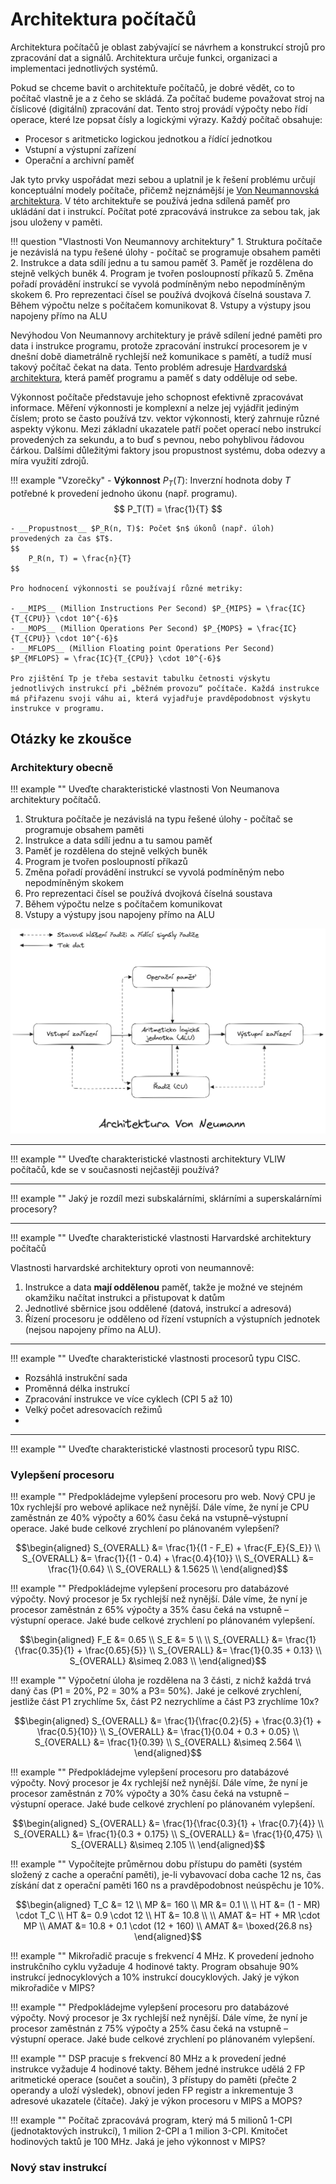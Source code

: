 # Architektura počítačů
Architektura počítačů je oblast zabývající se návrhem a konstrukcí strojů pro zpracování dat a signálů. Architektura určuje funkci, organizaci a implementaci jednotlivých systémů.

Pokud se chceme bavit o architektuře počítačů, je dobré vědět, co to počítač vlastně je a z čeho se skládá. Za počítač budeme považovat stroj na číslicové (digitální) zpracování dat. Tento stroj provádí výpočty nebo řídí operace, které lze popsat čísly a logickými výrazy. Každý počítač obsahuje:

- Procesor s aritmeticko logickou jednotkou a řídící jednotkou
- Vstupní a výstupní zařízení
- Operační a archivní paměť

Jak tyto prvky uspořádat mezi sebou a uplatnil je k řešení problému určují konceptuální modely počítače, přičemž nejznámější je [Von Neumannovská architektura](./von_neumann.md). V této architektuře se používá jedna sdílená paměť pro ukládání dat i instrukcí. Počítat poté zpracovává instrukce za sebou tak, jak jsou uloženy v paměti.

!!! question "Vlastnosti Von Neumannovy architektury"
    1. Struktura počítače je nezávislá na typu řešené úlohy - počítač se programuje obsahem paměti
    2. Instrukce a data sdílí jednu a tu samou paměť
    3. Paměť je rozdělena do stejně velkých buněk
    4. Program je tvořen posloupností příkazů
    5. Změna pořadí provádění instrukcí se vyvolá podmíněným nebo nepodmíněným skokem
    6. Pro reprezentaci čísel se používá dvojková číselná soustava
    7. Během výpočtu nelze s počítačem komunikovat
    8. Vstupy a výstupy jsou napojeny přímo na ALU

Nevýhodou Von Neumannovy architektury je právě sdílení jedné paměti pro data i instrukce programu, protože zpracování instrukcí procesorem je v dnešní době diametrálně rychlejší než komunikace s pamětí, a tudíž musí takový počítač čekat na data. Tento problém adresuje [Hardvardská architektura](./hardvarska_architektura.md), která paměť programu a paměť s daty odděluje od sebe.

Výkonnost počítače představuje jeho schopnost efektivně zpracovávat informace. Měření výkonnosti je komplexní a nelze jej vyjádřit jediným číslem; proto se často používá tzv. vektor výkonnosti, který zahrnuje různé aspekty výkonu. Mezi základní ukazatele patří počet operací nebo instrukcí provedených za sekundu, a to buď s pevnou, nebo pohyblivou řádovou čárkou. Dalšími důležitými faktory jsou propustnost systému, doba odezvy a míra využití zdrojů.

!!! example "Vzorečky"
    - __Výkonnost__ $P_T(T)$: Inverzní hodnota doby $T$ potřebné k provedení jednoho úkonu (např. programu).
    $$
        P_T(T) = \frac{1}{T}
    $$

    - __Propustnost__ $P_R(n, T)$: Počet $n$ úkonů (např. úloh) provedených za čas $T$.
    $$
        P_R(n, T) = \frac{n}{T}
    $$

    Pro hodnocení výkonnosti se používají různé metriky: 

    - __MIPS__ (Million Instructions Per Second) $P_{MIPS} = \frac{IC}{T_{CPU}} \cdot 10^{-6}$ 
    - __MOPS__ (Million Operations Per Second) $P_{MOPS} = \frac{IC}{T_{CPU}} \cdot 10^{-6}$ 
    - __MFLOPS__ (Million Floating point Operations Per Second) $P_{MFLOPS} = \frac{IC}{T_{CPU}} \cdot 10^{-6}$

    Pro zjištění Tp je třeba sestavit tabulku četnosti výskytu jednotlivých instrukcí při „běžném provozu“ počítače. Každá instrukce má přiřazenu svoji váhu ai, která vyjadřuje pravděpodobnost výskytu instrukce v programu.

## Otázky ke zkoušce

### Architektury obecně
!!! example ""
    Uveďte charakteristické vlastnosti Von Neumanova architektury počítačů.


1. Struktura počítače je nezávislá na typu řešené úlohy - počítač se programuje obsahem paměti
2. Instrukce a data sdílí jednu a tu samou paměť
3. Paměť je rozdělena do stejně velkých buněk
4. Program je tvořen posloupností příkazů
5. Změna pořadí provádění instrukcí se vyvolá podmíněným nebo nepodmíněným skokem
6. Pro reprezentaci čísel se používá dvojková číselná soustava
7. Během výpočtu nelze s počítačem komunikovat
8. Vstupy a výstupy jsou napojeny přímo na ALU

![von_neuman](../../images/von_neumann.png)

---

!!! example ""
    Uveďte charakteristické vlastnosti architektury VLIW počítačů, kde se v současnosti nejčastěji používá?

---

!!! example ""
    Jaký je rozdíl mezi subskalárními, sklárními a superskalárními procesory?

---

!!! example ""
    Uveďte charakteristické vlastnosti Harvardské architektury počítačů

Vlastnosti harvardské architektury oproti von neumannově:

1. Instrukce a data __mají oddělenou__ paměť, takže je možné ve stejném okamžiku načítat instrukci a přistupovat k datům
2. Jednotlivé sběrnice jsou oddělené (datová, instrukcí a adresová)
3. Řízení procesoru je odděleno od řízení vstupních a výstupních jednotek (nejsou napojeny přímo na ALU).

---

!!! example ""
    Uveďte charakteristické vlastnosti procesorů typu CISC.

- Rozsáhlá instrukční sada
- Proměnná délka instrukcí
- Zpracování instrukce ve více cyklech (CPI 5 až 10)
- Velký počet adresovacích režimů
- 

---

!!! example ""
    Uveďte charakteristické vlastnosti procesorů typu RISC.

### Vylepšení procesoru
!!! example ""
    Předpokládejme vylepšení procesoru pro web. Nový CPU je 10x rychlejší pro webové aplikace než nynější. Dále víme, že nyní je CPU zaměstnán ze 40% výpočty a 60% času čeká na vstupně–výstupní operace. Jaké bude celkové zrychlení po plánovaném vylepšení?

$$\begin{aligned}
    S_{OVERALL} &= \frac{1}{(1 - F_E) + \frac{F_E}{S_E}} \\
    S_{OVERALL} &= \frac{1}{(1 - 0.4) + \frac{0.4}{10}} \\
    S_{OVERALL} &= \frac{1}{0.64} \\
    S_{OVERALL} & 1.5625 \\
\end{aligned}$$

!!! example ""
    Předpokládejme vylepšení procesoru pro databázové výpočty. Nový procesor je 5x rychlejší než nynější. Dále víme, že nyní je procesor zaměstnán z 65% výpočty a 35% času čeká na vstupně – výstupní operace. Jaké bude celkové zrychlení po plánovaném vylepšení.

$$\begin{aligned}
    F_E &= 0.65 \\
    S_E &= 5 \\
    \\
    S_{OVERALL} &= \frac{1}{\frac{0.35}{1} + \frac{0.65}{5}} \\
    S_{OVERALL} &= \frac{1}{0.35 + 0.13} \\
    S_{OVERALL} &\simeq 2.083 \\
\end{aligned}$$

!!! example ""
    Výpočetní úloha je rozdělena na 3 části, z nichž každá trvá daný čas (P1 = 20%, P2 = 30% a P3= 50%). Jaké je celkové zrychlení, jestliže část P1 zrychlíme 5x, část P2 nezrychlíme a část P3 zrychlíme 10x?

$$\begin{aligned}
    S_{OVERALL} &= \frac{1}{\frac{0.2}{5} + \frac{0.3}{1} + \frac{0.5}{10}} \\
    S_{OVERALL} &= \frac{1}{0.04 + 0.3 + 0.05} \\
    S_{OVERALL} &= \frac{1}{0.39} \\
    S_{OVERALL} &\simeq 2.564 \\
\end{aligned}$$

!!! example ""
    Předpokládejme vylepšení procesoru pro databázové výpočty. Nový procesor je 4x rychlejší než nynější. Dále víme, že nyní je procesor zaměstnán z 70% výpočty a 30% času čeká na vstupně – výstupní operace. Jaké bude celkové zrychlení po plánovaném vylepšení.

$$\begin{aligned}
    S_{OVERALL} &= \frac{1}{\frac{0.3}{1} + \frac{0.7}{4}} \\
    S_{OVERALL} &= \frac{1}{0.3 + 0.175} \\
    S_{OVERALL} &= \frac{1}{0,475} \\
    S_{OVERALL} &\simeq 2.105 \\
\end{aligned}$$

!!! example ""
    Vypočítejte průměrnou dobu přístupu do paměti (systém složený z cache a operační paměti), je-li vybavovací doba cache 12 ns, čas získání dat z operační paměti 160 ns a pravděpodobnost neúspěchu je 10%.

$$\begin{aligned}
    T_C &= 12 \\
    MP &= 160 \\
    MR &= 0.1 \\
    \\
    HT &= (1 - MR) \cdot T_C \\
    HT &= 0.9 \cdot 12 \\
    HT &= 10.8 \\
    \\
    AMAT &= HT + MR \cdot MP \\
    AMAT &= 10.8 + 0.1 \cdot (12 + 160) \\
    AMAT &= \boxed{26.8 ns}
\end{aligned}$$

!!! example ""
    Mikrořadič pracuje s frekvencí 4 MHz. K provedení jednoho instrukčního cyklu vyžaduje 4 hodinové takty. Program obsahuje 90% instrukcí jednocyklových a 10% instrukcí doucyklových. Jaký je výkon mikrořadiče v MIPS?

!!! example ""
    Předpokládejme vylepšení procesoru pro databázové výpočty. Nový procesor je 3x rychlejší než nynější. Dále víme, že nyní je procesor zaměstnán z 75% výpočty a 25% času čeká na vstupně – výstupní operace. Jaké bude celkové zrychlení po plánovaném vylepšení.

!!! example ""
    DSP pracuje s frekvencí 80 MHz a k provedení jedné instrukce vyžaduje 4 hodinové takty. Během jedné instrukce udělá 2 FP aritmetické operace (součet a součin), 3 přístupy do paměti (přečte 2 operandy a uloží výsledek), obnoví jeden FP registr a inkrementuje 3 adresové ukazatele (čítače). Jaký je výkon procesoru v MIPS a MOPS?

!!! example ""
    Počítač zpracovává program, který má 5 milionů 1-CPI (jednotaktových instrukcí), 1 milion 2-CPI a 1 milion 3-CPI. Kmitočet hodinových taktů je 100 MHz. Jaká je jeho výkonnost v MIPS?

### Nový stav instrukcí
